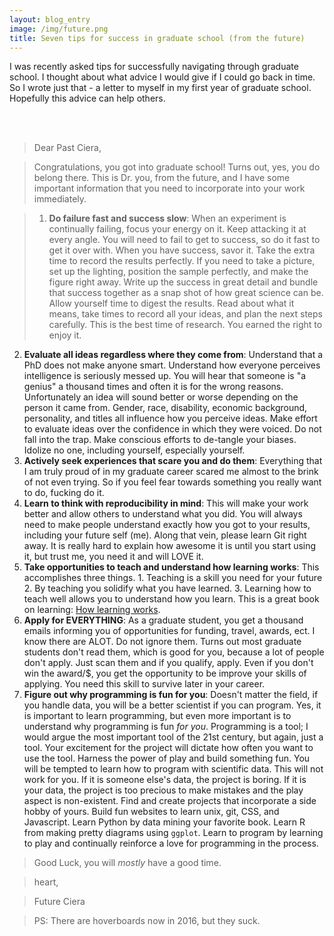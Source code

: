 ```yaml
---
layout: blog_entry
image: /img/future.png
title: Seven tips for success in graduate school (from the future)
---
```


I was recently asked tips for successfully navigating through graduate school.  I thought about what advice I would give if I could go back in time. So I wrote just that - a letter to myself in my first year of graduate school. Hopefully this advice can help others.

</br>
</br>

>Dear Past Ciera, 

>Congratulations, you got into graduate school! Turns out, yes, you do belong there. This is Dr. you, from the future, and I have some important information that you need to incorporate into your work immediately.  

>1. **Do failure fast and success slow**: When an experiment is continually failing, focus your energy on it.  Keep attacking it at every angle. You will need to fail to get to success, so do it fast to get it over with. When you have success, savor it.  Take the extra time to record the results perfectly.  If you need to take a picture, set up the lighting, position the sample perfectly, and make the figure right away. Write up the success in great detail and bundle that success together as a snap shot of how great science can be.  Allow yourself time to digest the results. Read about what it means, take times to record all your ideas, and plan the next steps carefully.  This is the best time of research.  You earned the right to enjoy it. 
2. **Evaluate all ideas regardless where they come from**: Understand that a PhD does not make anyone smart. Understand how everyone perceives intelligence is seriously messed up. You will hear that someone is "a genius" a thousand times and often it is for the wrong reasons.  Unfortunately an idea will sound better or worse depending on the person it came from. Gender, race, disability, economic background, personality, and titles all influence how you perceive ideas. Make effort to evaluate ideas over the confidence in which they were voiced. Do not fall into the trap. Make conscious efforts to de-tangle your biases. Idolize no one, including yourself, especially yourself. 
3. **Actively seek experiences that scare you and do them**: Everything that I am truly proud of in my graduate career scared me almost to the brink of not even trying. So if you feel fear towards something you really want to do, fucking do it.
4. **Learn to think with reproducibility in mind**: This will make your work better and allow others to understand what you did.  You will always need to make people understand exactly how you got to your results, including your future self (me). Along that vein, please learn Git right away. It is really hard to explain how awesome it is until you start using it, but trust me, you need it and will LOVE it.
5. **Take opportunities to teach and understand how learning works**:  This accomplishes three things. 1. Teaching is a skill you need for your future 2.  By teaching you solidify what you have learned. 3. Learning how to teach well allows you to understand how you learn. This is a great book on learning: [How learning works](http://www.amazon.com/How-Learning-Works-Research-Based-Principles/dp/0470484101). 
6. **Apply for EVERYTHING**: As a graduate student, you get a thousand emails informing you of opportunities for funding, travel, awards, ect. I know there are ALOT. Do not ignore them. Turns out most graduate students don't read them, which is good for you, because a lot of people don't apply. Just scan them and if you qualify, apply. Even if you don't win the award/$, you get the opportunity to be improve your skills of applying. You need this skill to survive later in your career.
7.  **Figure out why programming is fun for you**: Doesn't matter the field, if you handle data, you will be a better scientist if you can program. Yes, it is important to learn programming, but even more important is to understand why programming is fun *for you*. Programming is a tool; I would argue the most important tool of the 21st century, but again, just a tool. Your excitement for the project will dictate how often you want to use the tool. Harness the power of play and build something fun. You will be tempted to learn how to program with scientific data. This will not work for you. If it is someone else's data, the project is boring.  If it is your data, the project is too precious to make mistakes and the play aspect is non-existent. Find and create projects that incorporate a side hobby of yours. Build fun websites to learn unix, git, CSS, and Javascript. Learn Python by data mining your favorite book. Learn R from making pretty diagrams using `ggplot`.  Learn to program by learning to play and continually reinforce a love for programming in the process.

>Good Luck, you will *mostly* have a good time.

>heart,

>Future Ciera

>PS:  There are hoverboards now in 2016, but they suck.

